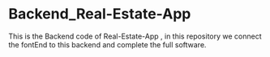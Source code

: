 # Backend_Real-Estate-App
This is the Backend code of Real-Estate-App , in this repository we connect the fontEnd to this backend and complete the full software. 

